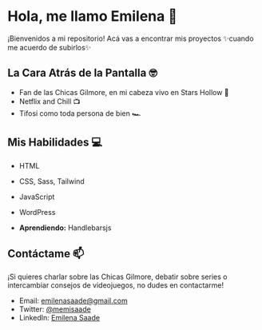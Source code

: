 # Hola, me llamo Emilena 👋

¡Bienvenidos a mi repositorio! Acá vas a encontrar mis proyectos ✨cuando me acuerdo de subirlos✨

## La Cara Atrás de la Pantalla 🤓

- Fan de las Chicas Gilmore, en mi cabeza vivo en Stars Hollow 🍁
- Netflix and Chill 📺
- Tifosi como toda persona de bien 🏎

## Mis Habilidades 💻

- HTML
- CSS, Sass, Tailwind
- JavaScript
- WordPress

- <b>Aprendiendo:</b> Handlebarsjs

## Contáctame 📫

¡Si quieres charlar sobre las Chicas Gilmore, debatir sobre series o intercambiar consejos de videojuegos, no dudes en contactarme! 

- Email: emilenasaade@gmail.com
- Twitter: [@memisaade](https://twitter.com/memisaade)
- LinkedIn: [Emilena Saade](https://www.linkedin.com/in/emilena-saade)
